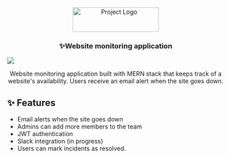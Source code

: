 <br />
<p align="center">
  <a href="https://bugvilla.herokuapp.com">
    <img src="https://github.com/chathurperera/uptime-monitor/blob/main/frontend/src/assets/images/logo.png" alt="Project Logo" width="200" height="57">
  </a>
  <h3 align="center">✨Website monitoring application</h3>
  <p align="center">
  </p>
</p>

![](https://github.com/chathurperera/uptime-monitor/blob/main/assets/Vite%20%2B%20React.gif)

<p align="center">Website monitoring application built with MERN stack that keeps track of a website's availability. Users receive an email alert when the site goes down.</p>

## ✨ Features

- Email alerts when the site goes down
- Admins can add more members to the team
- JWT authentication
- Slack integration (in progress)
- Users can mark incidents as resolved.
